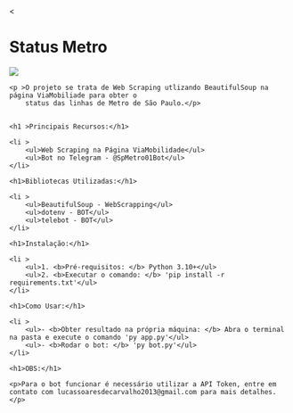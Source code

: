 <<h1 >Status Metro</h1>
    <p > <img src="https://img.shields.io/badge/status-Em_Andamento-yellow"></p>

    <p >O projeto se trata de Web Scraping utlizando BeautifulSoup na página ViaMobiliade para obter o
        status das linhas de Metro de São Paulo.</p>


    <h1 >Principais Recursos:</h1>

    <li >
        <ul>Web Scraping na Página ViaMobilidade</ul> 
        <ul>Bot no Telegram - @SpMetro01Bot</ul>
    </li>

    <h1>Bibliotecas Utilizadas:</h1>

    <li >
        <ul>BeautifulSoup - WebScrapping</ul> 
        <ul>dotenv - BOT</ul>
        <ul>telebot - BOT</ul>
    </li>

    <h1>Instalação:</h1>

    <li >
        <ul>1. <b>Pré-requisitos: </b> Python 3.10+</ul> 
        <ul>2. <b>Executar o comando: </b> 'pip install -r requirements.txt'</ul>
    </li>

    <h1>Como Usar:</h1>

    <li >
        <ul>- <b>Obter resultado na própria máquina: </b> Abra o terminal na pasta e execute o comando 'py app.py'</ul> 
        <ul>- <b>Rodar o bot: </b> 'py bot.py'</ul>
    </li>

    <h1>OBS:</h1>

    <p>Para o bot funcionar é necessário utilizar a API Token, entre em contato com lucassoaresdecarvalho2013@gmail.com para mais detalhes.</p>
